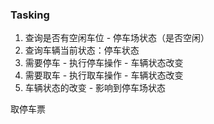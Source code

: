 ### Tasking

1. 查询是否有空闲车位 - 停车场状态（是否空闲）
2. 查询车辆当前状态：停车状态
3. 需要停车 - 执行停车操作 - 车辆状态改变
4. 需要取车 - 执行取车操作 - 车辆状态改变
5. 车辆状态的改变 - 影响到停车场状态

取停车票























